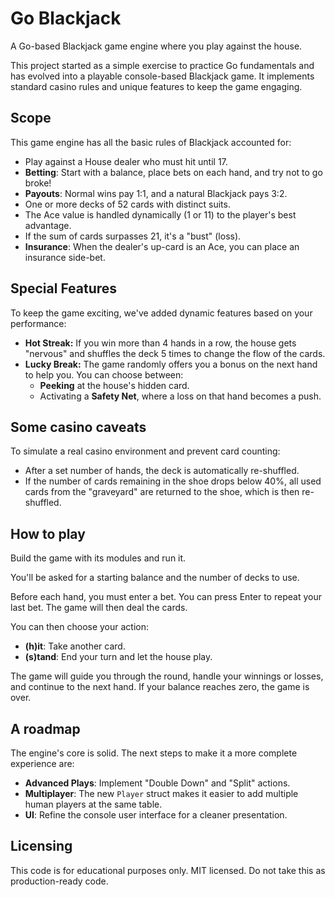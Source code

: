 # Go Blackjack

A Go-based Blackjack game engine where you play against the house.

This project started as a simple exercise to practice Go fundamentals and has evolved into a playable console-based Blackjack game. It implements standard casino rules and unique features to keep the game engaging.

## Scope

This game engine has all the basic rules of Blackjack accounted for:

-   Play against a House dealer who must hit until 17.
-   **Betting**: Start with a balance, place bets on each hand, and try not to go broke!
-   **Payouts**: Normal wins pay 1:1, and a natural Blackjack pays 3:2.
-   One or more decks of 52 cards with distinct suits.
-   The Ace value is handled dynamically (1 or 11) to the player's best advantage.
-   If the sum of cards surpasses 21, it's a "bust" (loss).
-   **Insurance**: When the dealer's up-card is an Ace, you can place an insurance side-bet.

## Special Features

To keep the game exciting, we've added dynamic features based on your performance:

-   **Hot Streak:** If you win more than 4 hands in a row, the house gets "nervous" and shuffles the deck 5 times to change the flow of the cards.
-   **Lucky Break:** The game randomly offers you a bonus on the next hand to help you. You can choose between:
    -   **Peeking** at the house's hidden card.
    -   Activating a **Safety Net**, where a loss on that hand becomes a push.

## Some casino caveats

To simulate a real casino environment and prevent card counting:

-   After a set number of hands, the deck is automatically re-shuffled.
-   If the number of cards remaining in the shoe drops below 40%, all used cards from the "graveyard" are returned to the shoe, which is then re-shuffled.

## How to play

Build the game with its modules and run it.

You'll be asked for a starting balance and the number of decks to use.

Before each hand, you must enter a bet. You can press Enter to repeat your last bet. The game will then deal the cards.

You can then choose your action:

-   **(h)it**: Take another card.
-   **(s)tand**: End your turn and let the house play.

The game will guide you through the round, handle your winnings or losses, and continue to the next hand. If your balance reaches zero, the game is over.

## A roadmap

The engine's core is solid. The next steps to make it a more complete experience are:

-   **Advanced Plays**: Implement "Double Down" and "Split" actions.
-   **Multiplayer**: The new `Player` struct makes it easier to add multiple human players at the same table.
-   **UI**: Refine the console user interface for a cleaner presentation.

## Licensing

This code is for educational purposes only. MIT licensed. Do not take this as production-ready code.